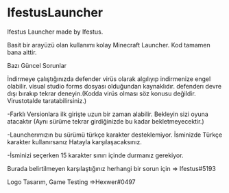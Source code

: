 # IfestusLauncher
Ifestus Launcher made by Ifestus.

Basit bir arayüzü olan kullanımı kolay Minecraft Launcher.
Kod tamamen bana aittir.


Bazı Güncel Sorunlar

İndirmeye çalıştığınızda defender virüs olarak algılıyıp indirmenize engel olabilir. visual studio forms dosyası olduğundan kaynaklıdır.
defenderı devre dışı bırakıp tekrar deneyin.(Kodda virüs olması söz konusu değildir. Virustotalde taratabilirsiniz.)

-Farklı Versionlara ilk girişte uzun bir zaman alabilir. Bekleyin sizi oyuna atacaktır
(Aynı sürüme tekrar girdiğinizde bu kadar bekletmeyecektir.)

-Launcherımızın bu sürümü türkçe karakter desteklemiyor.
İsminizde Türkçe karakter kullanırsanız Hatayla karşılaşacaksınız.

-İsminizi seçerken 15 karakter sınırı içinde durmanız gerekiyor.

Burada belirtilmeyen karşılaştığınız herhangi bir sorun için => Ifestus#5193

Logo Tasarım, Game Testing =>Hexwer#0497
